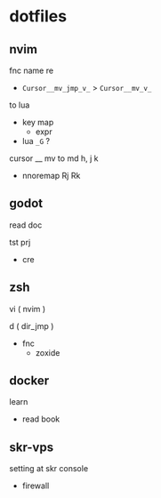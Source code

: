 
# dotfiles


## nvim

fnc name re
- `Cursor__mv_jmp_v_` > `Cursor__mv_v_`

to lua
- key map
  - expr
- lua `_G` ?

cursor __ mv to md h, j k
- nnoremap Rj Rk


## godot

read doc

tst prj
- cre


## zsh

vi ( nvim )

d ( dir_jmp )
- fnc
  - zoxide


## docker

learn
- read book


## skr-vps

setting at skr console
- firewall


